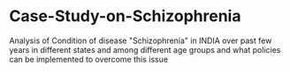 # Case-Study-on-Schizophrenia
Analysis of Condition of disease "Schizophrenia" in INDIA over past few years in different states and among different age groups and what policies can be implemented to overcome this issue
